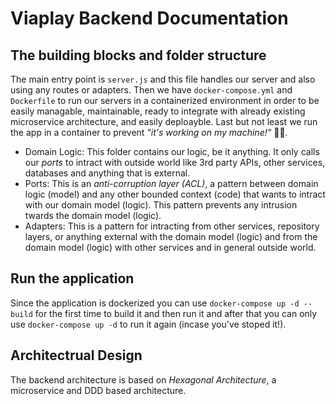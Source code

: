 # Viaplay Backend Documentation
## The building blocks and folder structure
The main entry point is `server.js` and this file handles our server and also using any routes or adapters. Then we have `docker-compose.yml` and `Dockerfile` to run our servers in a containerized environment in order to be easily managable, maintainable, ready to integrate with already existing microservice architecture, and easily deploayble. Last but not least we run the app in a container to prevent _"it's working on my machine!"_ 🤷‍♂️.

  - Domain Logic: This folder contains our logic, be it anything. It only calls our _ports_ to intract with outside world like 3rd party APIs, other services, databases and anything that is external.
  - Ports: This is an _anti-corruption layer (ACL)_, a pattern between domain logic (model) and any other bounded context (code) that wants to intract with our domain model (logic). This pattern prevents any intrusion twards the domain model (logic).
  - Adapters: This is a pattern for intracting from other services, repository layers, or anything external with the domain model (logic) and from the domain model (logic) with other services and in general outside world.

## Run the application
Since the application is dockerized you can use `docker-compose up -d --build` for the first time to build it and then run it and after that you can only use `docker-compose up -d` to run it again (incase you've stoped it!).

## Architectrual Design
The backend architecture is based on _Hexagonal Architecture_, a microservice and DDD based architecture.

